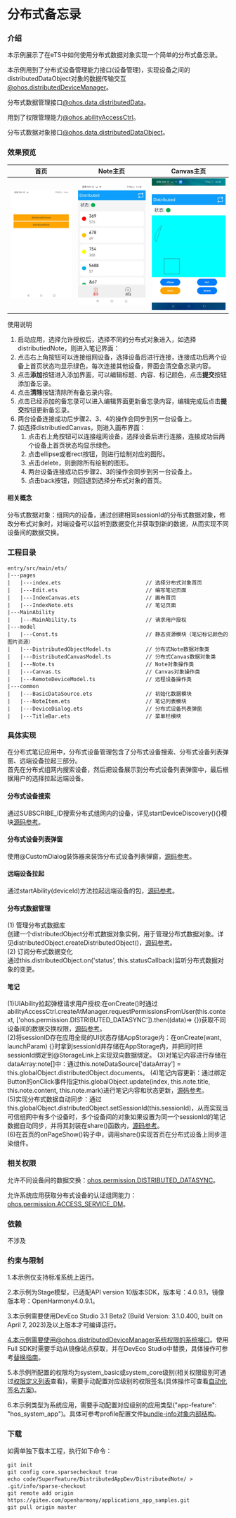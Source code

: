 # 分布式备忘录

### 介绍

本示例展示了在eTS中如何使用分布式数据对象实现一个简单的分布式备忘录。  

本示例用到了分布式设备管理能力接口(设备管理)，实现设备之间的distributedDataObject对象的数据传输交互[@ohos.distributedDeviceManager](https://gitee.com/openharmony/docs/blob/master/zh-cn/application-dev/reference/apis/js-apis-distributedDeviceManager.md)。  

分布式数据管理接口[@ohos.data.distributedData](https://gitee.com/openharmony/docs/blob/master/zh-cn/application-dev/reference/apis-arkdata/js-apis-distributed-data.md)。  

用到了权限管理能力[@ohos.abilityAccessCtrl](https://gitee.com/openharmony/docs/blob/master/zh-cn/application-dev/reference/apis-ability-kit/js-apis-abilityAccessCtrl.md)。  

分布式数据对象接口[@ohos.data.distributedDataObject](https://gitee.com/openharmony/docs/blob/master/zh-cn/application-dev/reference/apis-arkdata/js-apis-data-distributedobject.md)。  


### 效果预览
| 首页                                    | Note主页                              | Canvas主页                                |
| --------------------------------------- | ------------------------------------- | ----------------------------------------- |
| ![index](screenshots/devices/index.png) | ![home](screenshots/devices/home.png) | ![canvas](screenshots/devices/canvas.png) |


使用说明

1.  启动应用，选择允许授权后，选择不同的分布式对象进入，如选择distributiedNote，则进入笔记界面：
   1. 点击右上角按钮可以连接组网设备，选择设备后进行连接，连接成功后两个设备上首页状态均显示绿色，每次连接其他设备，界面会清空备忘录内容。
   2. 点击**添加**按钮进入添加界面，可以编辑标题、内容、标记颜色，点击**提交**按钮添加备忘录。
   3. 点击**清除**按钮清除所有备忘录内容。
   4. 点击已经添加的备忘录可以进入编辑界面更新备忘录内容，编辑完成后点击**提交**按钮更新备忘录。
   5. 两台设备连接成功后步骤2、3、4的操作会同步到另一台设备上。
2. 如选择distributiedCanvas，则进入画布界面：
   1. 点击右上角按钮可以连接组网设备，选择设备后进行连接，连接成功后两个设备上首页状态均显示绿色。
   2. 点击ellipse或者rect按钮，则进行绘制对应的图形。
   3. 点击delete，则删除所有绘制的图形。
   4. 两台设备连接成功后步骤2、3的操作会同步到另一台设备上。
   5. 点击back按钮，则回退到选择分布式对象的首页。



#### 相关概念

分布式数据对象：组网内的设备，通过创建相同sessionId的分布式数据对象，修改分布式对象时，对端设备可以监听到数据变化并获取到新的数据，从而实现不同设备间的数据交换。

### 工程目录
```
entry/src/main/ets/
|---pages
|   |---index.ets                           // 选择分布式对象首页
|   |---Edit.ets                            // 编写笔记页面
|   |---IndexCanvas.ets                     // 画布首页
|   |---IndexNote.ets                       // 笔记页面
|---MainAbility                                    
|   |---MainAbility.ts                      // 请求用户授权
|---model                                  
|   |---Const.ts                            // 静态资源模块（笔记标记颜色的图片资源）
|   |---DistributedObjectModel.ts           // 分布式Note数据对象类
|   |---DistributedCanvasModel.ts           // 分布式Canvas数据对象类
|   |---Note.ts                             // Note对象操作类
|   |---Canvas.ts                           // Canvas对象操作类
|   |---RemoteDeviceModel.ts                // 远程设备操作类
|---common                                    
|   |---BasicDataSource.ets                 // 初始化数据模块
|   |---NoteItem.ets                        // 笔记列表模块
|   |---DeviceDialog.ets                    // 分布式设备列表弹窗
|   |---TitleBar.ets                        // 菜单栏模块                                                          
```

### 具体实现
在分布式笔记应用中，分布式设备管理包含了分布式设备搜索、分布式设备列表弹窗、远端设备拉起三部分。  
首先在分布式组网内搜索设备，然后把设备展示到分布式设备列表弹窗中，最后根据用户的选择拉起远端设备。
#### 分布式设备搜索
通过SUBSCRIBE_ID搜索分布式组网内的设备，详见startDeviceDiscovery(){}模块[源码参考](entry/src/main/ets/model/RemoteDeviceModel.ts )。
#### 分布式设备列表弹窗
使用@CustomDialog装饰器来装饰分布式设备列表弹窗，[源码参考](entry/src/main/ets/common/DeviceDialog.ets )。
#### 远端设备拉起
通过startAbility(deviceId)方法拉起远端设备的包，[源码参考](entry/src/main/ets/pages/Index.ets )。  
#### 分布式数据管理
(1) 管理分布式数据库  
创建一个distributedObject分布式数据对象实例，用于管理分布式数据对象。详见distributedObject.createDistributedObject()，[源码参考](entry/src/main/ets/model/DistributedObjectModel.ts )。  
(2) 订阅分布式数据变化  
通过this.distributedObject.on('status', this.statusCallback)监听分布式数据对象的变更。

#### 笔记
(1)UIAbility拉起弹框请求用户授权:在onCreate()时通过abilityAccessCtrl.createAtManager.requestPermissionsFromUser(this.context, ['ohos.permission.DISTRIBUTED_DATASYNC']).then((data)=> {})获取不同设备间的数据交换权限，[源码参考](entry/src/main/ets/MainAbility/MainAbility.ts )。  
(2)将sessionID存在应用全局的UI状态存储AppStorage内：在onCreate(want, launchParam) {}时拿到sessionId并存储在AppStorage内，并把同时把sessionId绑定到@StorageLink上实现双向数据绑定。
(3)对笔记内容进行存储在dataArray:note[]中：通过this.noteDataSource['dataArray'] = this.globalObject.distributedObject.documents。
(4)笔记内容更新：通过绑定Button的onClick事件指定this.globalObject.update(index, this.note.title, this.note.content, this.note.mark)进行笔记内容和状态更新，[源码参考](entry/src/main/ets/pages/Edit.ets )。  
(5)实现分布式数据自动同步：通过this.globalObject.distributedObject.setSessionId(this.sessionId)，从而实现当可信组网中有多个设备时，多个设备间的对象如果设置为同一个sessionId的笔记数据自动同步，并将其封装在share()函数内，[源码参考](entry/src/main/ets/pages/Index.ets )。  
(6)在首页的onPageShow()钩子中，调用share()实现首页在分布式设备上同步渲染组件。
### 相关权限

允许不同设备间的数据交换：[ohos.permission.DISTRIBUTED_DATASYNC](https://gitee.com/openharmony/docs/blob/master/zh-cn/application-dev/security/permission-list.md#ohospermissiondistributed_datasync)。

允许系统应用获取分布式设备的认证组网能力：[ohos.permission.ACCESS_SERVICE_DM](https://gitee.com/openharmony/docs/blob/master/zh-cn/application-dev/security/AccessToken/permissions-for-system-apps.md#ohospermissionaccess_service_dm)。

### 依赖

不涉及

### 约束与限制

1.本示例仅支持标准系统上运行。

2.本示例为Stage模型，已适配API version 10版本SDK，版本号：4.0.9.1，镜像版本号：OpenHarmony4.0.9.1。

3.本示例需要使用DevEco Studio 3.1 Beta2 (Build Version: 3.1.0.400, built on April 7, 2023)及以上版本才可编译运行。

4.本示例需要使用@ohos.distributedDeviceManager系统权限的系统接口。使用Full SDK时需要手动从镜像站点获取，并在DevEco Studio中替换，具体操作可参考[替换指南](https://gitee.com/openharmony/docs/blob/master/zh-cn/application-dev/faqs/full-sdk-switch-guide.md)。

5.本示例所配置的权限均为system_basic或system_core级别(相关权限级别可通过[权限定义列表](https://gitee.com/openharmony/docs/blob/master/zh-cn/application-dev/security/AccessToken/permissions-for-system-apps.md)查看)，需要手动配置对应级别的权限签名(具体操作可查看[自动化签名方案](https://gitee.com/link?target=https%3A%2F%2Fdocs.openharmony.cn%2Fpages%2Fv4.1%2Fzh-cn%2Fapplication-dev%2Fsecurity%2Fhapsigntool-overview.md%2F))。

6.本示例类型为系统应用，需要手动配置对应级别的应用类型("app-feature": "hos_system_app")。具体可参考profile配置文件[bundle-info对象内部结构](https://gitee.com/openharmony/docs/blob/master/zh-cn/application-dev/security/app-provision-structure.md#bundle-info对象内部结构)。

### 下载

如需单独下载本工程，执行如下命令：
```
git init
git config core.sparsecheckout true
echo code/SuperFeature/DistributedAppDev/DistributedNote/ > .git/info/sparse-checkout
git remote add origin https://gitee.com/openharmony/applications_app_samples.git
git pull origin master
```